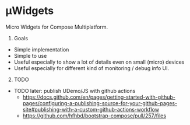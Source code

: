 # μWidgets

Micro Widgets for Compose Multiplatform.

1. Goals
  * Simple implementation
  * Simple to use
  * Useful especially to show a lot of details even on small (micro) devices
  * Useful especially for different kind of monitoring / debug info UI.
2. TODO
  * TODO later: publish UDemo/JS with github actions
    * https://docs.github.com/en/pages/getting-started-with-github-pages/configuring-a-publishing-source-for-your-github-pages-site#publishing-with-a-custom-github-actions-workflow
    * https://github.com/hfhbd/bootstrap-compose/pull/257/files
